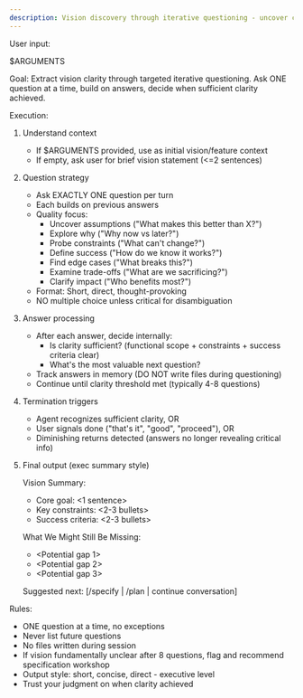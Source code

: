 ```yaml
---
description: Vision discovery through iterative questioning - uncover clarity before building.
---
```


User input:

$ARGUMENTS

Goal: Extract vision clarity through targeted iterative questioning. Ask ONE question at a time, build on answers, decide when sufficient clarity achieved.

Execution:

1. Understand context
   - If $ARGUMENTS provided, use as initial vision/feature context
   - If empty, ask user for brief vision statement (<=2 sentences)

2. Question strategy
   - Ask EXACTLY ONE question per turn
   - Each builds on previous answers
   - Quality focus:
     * Uncover assumptions ("What makes this better than X?")
     * Explore why ("Why now vs later?")
     * Probe constraints ("What can't change?")
     * Define success ("How do we know it works?")
     * Find edge cases ("What breaks this?")
     * Examine trade-offs ("What are we sacrificing?")
     * Clarify impact ("Who benefits most?")
   - Format: Short, direct, thought-provoking
   - NO multiple choice unless critical for disambiguation

3. Answer processing
   - After each answer, decide internally:
     * Is clarity sufficient? (functional scope + constraints + success criteria clear)
     * What's the most valuable next question?
   - Track answers in memory (DO NOT write files during questioning)
   - Continue until clarity threshold met (typically 4-8 questions)

4. Termination triggers
   - Agent recognizes sufficient clarity, OR
   - User signals done ("that's it", "good", "proceed"), OR
   - Diminishing returns detected (answers no longer revealing critical info)

5. Final output (exec summary style)

   Vision Summary:
   - Core goal: <1 sentence>
   - Key constraints: <2-3 bullets>
   - Success criteria: <2-3 bullets>

   What We Might Still Be Missing:
   - <Potential gap 1>
   - <Potential gap 2>
   - <Potential gap 3>

   Suggested next: [/specify | /plan | continue conversation]

Rules:

- ONE question at a time, no exceptions
- Never list future questions
- No files written during session
- If vision fundamentally unclear after 8 questions, flag and recommend specification workshop
- Output style: short, concise, direct - executive level
- Trust your judgment on when clarity achieved